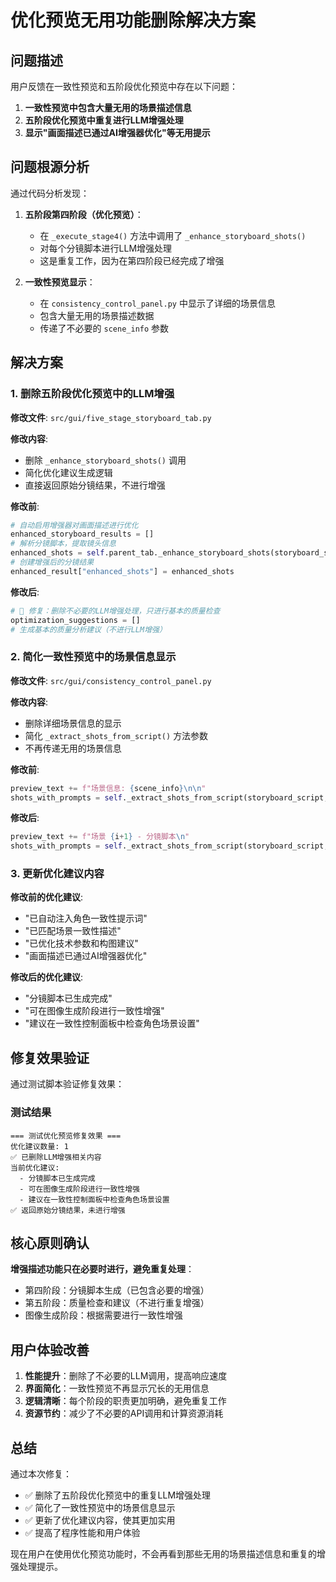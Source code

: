 # 优化预览无用功能删除解决方案

## 问题描述

用户反馈在一致性预览和五阶段优化预览中存在以下问题：

1. **一致性预览中包含大量无用的场景描述信息**
2. **五阶段优化预览中重复进行LLM增强处理**
3. **显示"画面描述已通过AI增强器优化"等无用提示**

## 问题根源分析

通过代码分析发现：

1. **五阶段第四阶段（优化预览）**：
   - 在 `_execute_stage4()` 方法中调用了 `_enhance_storyboard_shots()` 
   - 对每个分镜脚本进行LLM增强处理
   - 这是重复工作，因为在第四阶段已经完成了增强

2. **一致性预览显示**：
   - 在 `consistency_control_panel.py` 中显示了详细的场景信息
   - 包含大量无用的场景描述数据
   - 传递了不必要的 `scene_info` 参数

## 解决方案

### 1. 删除五阶段优化预览中的LLM增强

**修改文件**: `src/gui/five_stage_storyboard_tab.py`

**修改内容**:
- 删除 `_enhance_storyboard_shots()` 调用
- 简化优化建议生成逻辑
- 直接返回原始分镜结果，不进行增强

**修改前**:
```python
# 自动启用增强器对画面描述进行优化
enhanced_storyboard_results = []
# 解析分镜脚本，提取镜头信息
enhanced_shots = self.parent_tab._enhance_storyboard_shots(storyboard_script)
# 创建增强后的分镜结果
enhanced_result["enhanced_shots"] = enhanced_shots
```

**修改后**:
```python
# 🔧 修复：删除不必要的LLM增强处理，只进行基本的质量检查
optimization_suggestions = []
# 生成基本的质量分析建议（不进行LLM增强）
```

### 2. 简化一致性预览中的场景信息显示

**修改文件**: `src/gui/consistency_control_panel.py`

**修改内容**:
- 删除详细场景信息的显示
- 简化 `_extract_shots_from_script()` 方法参数
- 不再传递无用的场景信息

**修改前**:
```python
preview_text += f"场景信息: {scene_info}\n\n"
shots_with_prompts = self._extract_shots_from_script(storyboard_script, scene_info)
```

**修改后**:
```python
preview_text += f"场景 {i+1} - 分镜脚本\n"
shots_with_prompts = self._extract_shots_from_script(storyboard_script, "")
```

### 3. 更新优化建议内容

**修改前的优化建议**:
- "已自动注入角色一致性提示词"
- "已匹配场景一致性描述" 
- "已优化技术参数和构图建议"
- "画面描述已通过AI增强器优化"

**修改后的优化建议**:
- "分镜脚本已生成完成"
- "可在图像生成阶段进行一致性增强"
- "建议在一致性控制面板中检查角色场景设置"

## 修复效果验证

通过测试脚本验证修复效果：

### 测试结果
```
=== 测试优化预览修复效果 ===
优化建议数量: 1
✅ 已删除LLM增强相关内容
当前优化建议:
  - 分镜脚本已生成完成
  - 可在图像生成阶段进行一致性增强
  - 建议在一致性控制面板中检查角色场景设置
✅ 返回原始分镜结果，未进行增强
```

## 核心原则确认

**增强描述功能只在必要时进行，避免重复处理**：
- 第四阶段：分镜脚本生成（已包含必要的增强）
- 第五阶段：质量检查和建议（不进行重复增强）
- 图像生成阶段：根据需要进行一致性增强

## 用户体验改善

1. **性能提升**：删除了不必要的LLM调用，提高响应速度
2. **界面简化**：一致性预览不再显示冗长的无用信息
3. **逻辑清晰**：每个阶段的职责更加明确，避免重复工作
4. **资源节约**：减少了不必要的API调用和计算资源消耗

## 总结

通过本次修复：
- ✅ 删除了五阶段优化预览中的重复LLM增强处理
- ✅ 简化了一致性预览中的场景信息显示
- ✅ 更新了优化建议内容，使其更加实用
- ✅ 提高了程序性能和用户体验

现在用户在使用优化预览功能时，不会再看到那些无用的场景描述信息和重复的增强处理提示。
